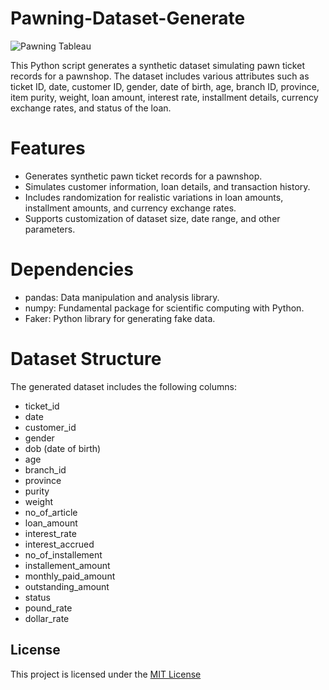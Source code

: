 # Pawning-Dataset-Generate

![Pawning Tableau](https://github.com/ruwanpathirana/Pawning-Dataset-Generate/assets/106596977/09f0cac0-8291-4ba2-9dc5-c55971a60bbe)

This Python script generates a synthetic dataset simulating pawn ticket records for a pawnshop. The dataset includes various attributes such as ticket ID, date, customer ID, gender, date of birth, age, branch ID, province, item purity, weight, loan amount, interest rate, installment details, currency exchange rates, and status of the loan.

# Features

- Generates synthetic pawn ticket records for a pawnshop.
- Simulates customer information, loan details, and transaction history.
- Includes randomization for realistic variations in loan amounts, installment amounts, and currency exchange rates.
- Supports customization of dataset size, date range, and other parameters.

# Dependencies

- pandas: Data manipulation and analysis library.
- numpy: Fundamental package for scientific computing with Python.
- Faker: Python library for generating fake data.

# Dataset Structure
The generated dataset includes the following columns:

- ticket_id
- date
- customer_id
- gender
- dob (date of birth)
- age
- branch_id
- province
- purity
- weight
- no_of_article
- loan_amount
- interest_rate
- interest_accrued
- no_of_installement
- installement_amount
- monthly_paid_amount
- outstanding_amount
- status
- pound_rate
- dollar_rate

## License
This project is licensed under the [MIT License](https://github.com/git/git-scm.com/blob/main/MIT-LICENSE.txt)
